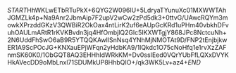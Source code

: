 $START$HhWKLwETbRTuPkX+6QYG2W096lU+5LdryaTYunuXc01MXWWTAhJGMZLk4p+Na9Anr2JbmAip7F2upV2wCw2zPd5dk3+0ttvG/UAwcRQYm3mowkXPrzddGKzV3QWBiR2OkOax4ntLirK2uf6eAUpGcKRd1uPHm40vbkhDFvuhOAULmARtR1rKVKBvdn3jq4HfOmbjlQ2Glc5IKXWTgjY868JPc8NctcuNh+2N6UddFhSwO6aB9R5YTQQKAwIlSnNsq4YNhMjNMOTAt9D/FNP2tEnjbjkwER1A9ScPOcJG+KNXauEPjWFqn2yHdbKA9/1lQkdc1O75cNoHfq1e1rvXzZAFnmSK60K0/1ObGQT8AQ3EHHhIdWRkKM+Dv0ssIEed0VQrYUbFfLQXxDVYKHkAVecDD9oMbLnxl71SDUMkUP8HhbQIO+/qk3WK5Lv+az4+$END$